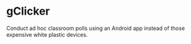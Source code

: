 # gClicker

Conduct ad hoc classroom polls using an Android app instead of those expensive white plastic devices.